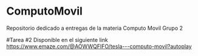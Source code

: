 # ComputoMovil
Repositorio dedicado a entregas de la materia Computo Movil Grupo 2




#Tarea #2
Disponible en el siguiente link
https://www.emaze.com/@AOWWQFIFO/tesla---computo-movil?autoplay
